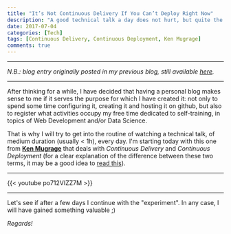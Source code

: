 ```yaml
---
title: "It’s Not Continuous Delivery If You Can’t Deploy Right Now"
description: "A good technical talk a day does not hurt, but quite the opposite"
date: 2017-07-04
categories: [Tech]
tags: [Continuous Delivery, Continuous Deployment, Ken Mugrage]
comments: true
---
```


***
_N.B.: blog entry originally posted in my previous blog, still available [here](https://estraviz.github.io/estraviz2017/devops/CI-CD/)._
***

After thinking for a while, I have decided that having a personal blog makes sense to me if it serves the purpose for which I have created it: not only to spend some time configuring it, creating it and hosting it on github, but also to register what activities occupy my free time dedicated to self-training, in topics of Web Development and/or Data Science.

That is why I will try to get into the routine of watching a technical talk, of medium duration (usually < 1h), every day. I'm starting today with this one from [**Ken Mugrage**](https://kenmugrage.com/) that deals with _Continuous Delivery_ and _Continuous Deployment_ (for a clear explanation of the difference between these two terms, it may be a good idea to [read this](https://puppet.com/blog/continuous-delivery-vs-continuous-deployment-what-s-diff)).

***
{{< youtube po712VIZZ7M >}}
***

Let's see if after a few days I continue with the "experiment". In any case, I will have gained something valuable ;)

_Regards!_
